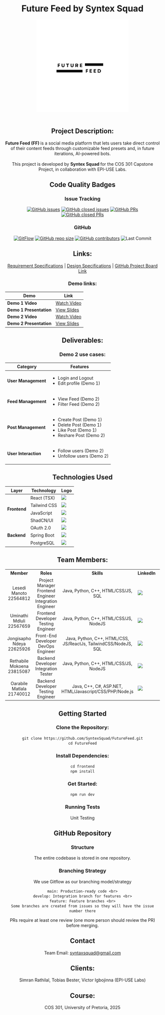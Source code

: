 <div align="center">

# Future Feed by Syntex Squad

<div>
<img src="Documentation/Logos/Future Feed Main Logo.png" alt="Logo" width="300"/>
</div>
<br>

## Project Description:
  <b> Future Feed (FF) </b> is a social media platform that lets users take direct control of their content feeds through customizable feed presets and, in future iterations, AI-powered bots. 
  <br><br>
  This project is developed by <b> Syntex Squad </b> for the COS 301 Capstone Project, in collaboration with EPI-USE Labs.

## Code Quality Badges
### Issue Tracking
[![GitHub issues](https://img.shields.io/github/issues/COS301-SE-2025/Future-Feed)](https://github.com/COS301-SE-2025/Future-Feed/issues)
[![GitHub closed issues](https://img.shields.io/github/issues-closed/COS301-SE-2025/Future-Feed)](https://github.com/COS301-SE-2025/Future-Feed/issues?q=is%3Aissue+is%3Aclosed)
[![GitHub PRs](https://img.shields.io/github/issues-pr/COS301-SE-2025/Future-Feed)](https://github.com/COS301-SE-2025/Future-Feed/pulls)
[![GitHub closed PRs](https://img.shields.io/github/issues-pr-closed/COS301-SE-2025/Future-Feed)](https://github.com/COS301-SE-2025/Future-Feed/pulls?q=is%3Apr+is%3Aclosed)

### GitHub
[![GitFlow](https://img.shields.io/badge/Branching%20Strategy-GitFlow-blue)](https://nvie.com/posts/a-successful-git-branching-model/)
[![GitHub repo size](https://img.shields.io/github/repo-size/COS301-SE-2025/Future-Feed)]([https://github.com/yourorg/yourrepo](https://github.com/COS301-SE-2025/Future-Feed/edit/main/README.md))
[![GitHub contributors](https://img.shields.io/github/contributors/COS301-SE-2025/Future-Feed)](https://github.com/yourorg/yourrepo/graphs/contributors)
![Last Commit](https://img.shields.io/github/last-commit/COS301-SE-2025/Future-Feed)

## Links:
  <a href="Documentation/Specification/Requirement Specification.md">Requirement Specifications</a> | 
  <a href="Documentation/Specification/Design Specification.md">Design Specifications</a> | 
  <a href="https://github.com/orgs/COS301-SE-2025/projects/125/views/1"> GitHub Project Board Link</a>

### Demo links:
<table>
  <thead>
    <tr>
      <th>Demo</th>
      <th>Link</th>
    </tr>
  </thead>
  <tbody>
    <tr>
      <td><strong>Demo 1 Video</strong></td>
      <td>
        <a href="https://drive.google.com/uc?id=1U68PozQtl9v3ZFldNBVAkvNygU09yDlu&export=download" target="_blank">
          Watch Video
        </a>
      </td>
    </tr>
    <tr>
      <td><strong>Demo 1 Presentation</strong></td>
      <td>
        <a href="https://docs.google.com/presentation/d/1WR348H6W3zR0sJQGFtURWZBOQn1MhI0D/edit?usp=sharing&ouid=116757895640693664974&rtpof=true&sd=true" target="_blank">
          View Slides
        </a>
      </td>
    </tr>
    <tr>
      <td><strong>Demo 2 Video</strong></td>
      <td>
        <a href="###" target="_blank">
          Watch Video
        </a>
      </td>
    </tr>
    <tr>
      <td><strong>Demo 2 Presentation</strong></td>
      <td>
        <a href="###" target="_blank">
          View Slides
        </a>
      </td>
    </tr>
  </tbody>
</table>

## Deliverables:
### Demo 2 use cases:
<table>
  <thead>
    <tr>
      <th>Category</th>
      <th>Features</th>
    </tr>
  </thead>
  <tbody>
    <tr>
      <td><strong>User Management</strong></td>
      <td>
        <ul>
	  <li>Login and Logout</li>
          <li>Edit profile (Demo 1)</li>
        </ul>
      </td>
    </tr>
    <tr>
      <td><strong>Feed Management</strong></td>
      <td>
        <ul>
          <li>View Feed (Demo 2)</li>
          <li>Filter Feed (Demo 2)</li>
        </ul>
      </td>
    </tr>
    <tr>
      <td><strong>Post Management</strong></td>
      <td>
        <ul>
          <li>Create Post (Demo 1)</li>
          <li>Delete Post (Demo 1)</li>
	  <li>Like Post (Demo 1)</li>
          <li>Reshare Post (Demo 2)</li>
        </ul>
      </td>
    </tr>
    <tr>
      <td><strong>User Interaction</strong></td>
      <td>
        <ul>
	  <li>Follow users (Demo 2)</li>
	  <li>Unfollow users (Demo 2)</li>
        </ul>
      </td>
    </tr>
  </tbody>
</table>

<h2> Technologies Used</h2>

<table>
  <thead>
    <tr>
      <th>Layer</th>
      <th>Technology</th>
      <th>Logo</th>
    </tr>
  </thead>
  <tbody>
    <tr>
      <td rowspan="4"><strong>Frontend</strong></td>
      <td>React (TSX)</td>
      <td><img src="https://img.shields.io/badge/React-20232A?logo=react&logoColor=61DAFB&style=flat" /></td>
    </tr>
    <tr>
      <td>Tailwind CSS</td>
      <td><img src="https://img.shields.io/badge/Tailwind_CSS-06B6D4?logo=tailwind-css&logoColor=white&style=flat" /></td>
    </tr>
    <tr>
      <td>JavaScript</td>
      <td><img src="https://img.shields.io/badge/JavaScript-F7DF1E?logo=javascript&logoColor=black&style=flat" /></td>
    </tr>
    <tr>
      <td>ShadCN/UI</td>
      <td><img src="https://img.shields.io/badge/ShadCN_UI-%23000000?logo=shadcn&logoColor=white&style=flat" /></td>
    </tr>
    <tr>
      <td rowspan="3"><strong>Backend</strong></td>
      <td>OAuth 2.0</td>
      <td><img src="https://img.shields.io/badge/OAuth2-000000?logo=oauth&logoColor=white&style=flat" /></td>
    </tr>
    <tr>
      <td>Spring Boot</td>
      <td><img src="https://img.shields.io/badge/Spring_Boot-6DB33F?logo=spring-boot&logoColor=white&style=flat" /></td>
    </tr>
    <tr>
      <td>PostgreSQL</td>
      <td><img src="https://img.shields.io/badge/PostgreSQL-4169E1?logo=postgresql&logoColor=white&style=flat" /></td>
    </tr>
  </tbody>
</table>



## Team Members:
<table>
    <tr><th>Member</th><th>Roles</th><th>Skills</th><th>LinkedIn</th><th>Github</th></th></tr>
    <tr>
    	<td align="center">
			Lesedi Manoto
			<br> 
			22564812
			<br>
	  	</td>
	  	<td align="center">
			Project Manager 
			<br>
			Frontend Engineer
			<br>
			Integration Engineer
	  	</td>
	    	<td align="center">
			Java, Python, C++, HTML/CSS/JS, SQL
	  	</td>
	  	<td>
			<a href="https://www.linkedin.com/in/lesedimanoto"> 
				<img src="https://custom-icon-badges.demolab.com/badge/LinkedIn-0A66C2?logo=linkedin-white&logoColor=fff">
			</a>
	  	</td>
	    	<td>
			<a href="https://github.com/notthestarsign">
				<img src="https://img.shields.io/badge/-GitHub-181717?logo=github&logoColor=white">
			</a>
		</td>
	</tr>
    <tr>
    	<td align="center">
		 	Uminathi Mdluli
			<br> 
			22567659
			<br>
	  	</td>
	  	<td align="center">
			Frontend Developer 
			<br>
			Testing Engineer
	  	</td>
	    	<td align="center">
			Java, Python, C++, HTML/CSS/JS, NodeJS
	  	</td>
	  	<td>
			<a href="https://za.linkedin.com/in/uminathi-mdluli-14b910340"> 
				<img src="https://custom-icon-badges.demolab.com/badge/LinkedIn-0A66C2?logo=linkedin-white&logoColor=fff">
			</a>
	  	</td>
	    	<td>
			<a href="https://github.com/chuck776">
				<img src="https://img.shields.io/badge/-GitHub-181717?logo=github&logoColor=white">
			</a>
		</td>
	</tr>
    <tr>
    	<td align="center">
		 	Jongisapho Ndeya
			<br> 
			22625926
			<br>
	  	</td>
	  	<td align="center">
			Front-End 
			<br>
			Developer 
			<br>
			DevOps Engineer
	  	</td>
	    	<td align="center">
			Java, Python, C++, HTML/CSS, JS/ReactJs, TailwindCSS/NodeJS, SQL
	  	</td>
	  	<td>
			<a href="http://www.linkedin.com/in/jongisapho-ndeya-101676253"> 
				<img src="https://custom-icon-badges.demolab.com/badge/LinkedIn-0A66C2?logo=linkedin-white&logoColor=fff">
			</a>
	  	</td>
	    	<td>
			<a href="https://github.com/jongisapho">
				<img src="https://img.shields.io/badge/-GitHub-181717?logo=github&logoColor=white">
			</a>
		</td>
	</tr>
    <tr>
    	<td align="center">
		 	Rethabile Mokoena
			<br> 
			23815087
			<br>
	  	</td>
	  	<td align="center">
			Backend Developer
			<br>
			Integration Tester
	  	</td>
	    	<td align="center">
			Java, Python, C++, HTML/CSS/JS, NodeJS
	  	</td>
	  	<td>
			<a href="https://www.linkedin.com/in/rethabile-mokoena/"> 
				<img src="https://custom-icon-badges.demolab.com/badge/LinkedIn-0A66C2?logo=linkedin-white&logoColor=fff">
			</a>
	  	</td>
	    	<td>
			<a href="https://github.com/RethaMokoena">
				<img src="https://img.shields.io/badge/-GitHub-181717?logo=github&logoColor=white">
			</a>
		</td>
	</tr>
    <tr>
    	<td align="center">
		 	Oarabile Matlala
			<br> 
			21740012
			<br>
	  	</td>
	  	<td align="center">
			Backend Developer 
			<br>
			Testing Engineer
	  	</td>
	    	<td align="center">
			Java, C++, C#, ASP.NET, HTML/Javascript/CSS/PHP/Node.js
	  	</td>
	  	<td>
			<a href="www.linkedin.com/in/oarabile-matlala-849627341"> 
				<img src="https://custom-icon-badges.demolab.com/badge/LinkedIn-0A66C2?logo=linkedin-white&logoColor=fff">
			</a>
	  	</td>
	    	<td>
			<a href="https://github.com/u21740012">
				<img src="https://img.shields.io/badge/-GitHub-181717?logo=github&logoColor=white">
			</a>
		</td>
	</tr>
</table>

## Getting Started
### Clone the Repository:
```
git clone https://github.com/SyntexSquad/FutureFeed.git
cd FutureFeed
```

### Install Dependencies:
```
cd frontend
npm install
```

### Get Started:
```
npm run dev
```

### Running Tests
Unit Testing <br>

## GitHub Repository
### Structure
The entire codebase is stored in one repository. 

### Branching Strategy
We use Gitflow as our branching model/strategy
```
main: Production-ready code <br>
develop: Integration branch for features <br>
feature: Feature branches <br>
Some branches are created from issues so they will have the issue number there
```
PRs require at least one review (one more person should review the PR) before merging.

## Contact
Team Email: syntaxsquad@gmail.com

## Clients: 
Simran Rathilal, Tobias Bester, Victor Igbojinna (EPI-USE Labs)

## Course: 
COS 301, University of Pretoria, 2025

</div>
